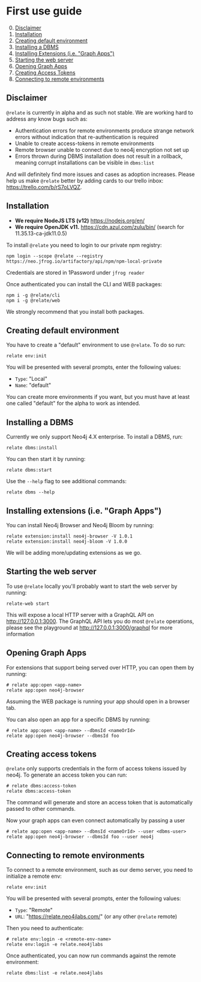 # First use guide

0. [Disclaimer](#disclaimer)
1. [Installation](#installation)
2. [Creating default environment](#creating-default-environment)
3. [Installing a DBMS](#installing-a-dbms)
4. [Installing Extensions (i.e. "Graph Apps")](#installing-extensions-ie-graph-apps)
5. [Starting the web server](#starting-the-web-server)
6. [Opening Graph Apps](#opening-graph-apps)
7. [Creating Access Tokens](#creating-access-tokens)
8. [Connecting to remote environments](#connecting-to-remote-environments)

## Disclaimer
`@relate` is currently in alpha and as such not stable. We are working hard to address any know bugs such as:
- Authentication errors for remote environments produce strange network errors without indication that re-authentication is required
- Unable to create access-tokens in remote environments
- Remote browser unable to connect due to neo4j encryption not set up
- Errors thrown during DBMS installation does not result in a rollback, meaning corrupt installations can be visible in `dbms:list`

And will definitely find more issues and cases as adoption increases. Please help us make `@relate` better by adding cards to our trello inbox: https://trello.com/b/rS7oLVQZ.

## Installation
- **We require NodeJS LTS (v12)** https://nodejs.org/en/
- **We require OpenJDK v11.** https://cdn.azul.com/zulu/bin/ (search for 11.35.13-ca-jdk11.0.5)

To install `@relate` you need to login to our private npm registry:
```shell script
npm login --scope @relate --registry https://neo.jfrog.io/artifactory/api/npm/npm-local-private
```
Credentials are stored in 1Password under `jfrog reader`

Once authenticated you can install the CLI and WEB packages:
```shell script
npm i -g @relate/cli
npm i -g @relate/web
```
We strongly recommend that you install both packages.

## Creating default environment
You have to create a "default" environment to use `@relate`.
To do so run:
```shell script
relate env:init
```
You will be presented with several prompts, enter the following values:
- `Type`: "Local"
- `Name`: "default"

You can create more environments if you want, but you must have at least one called "default" for the alpha to work as intended.

## Installing a DBMS
Currently we only support Neo4j 4.X enterprise. To install a DBMS, run:
```shell script
relate dbms:install
```

You can then start it by running:
```shell script
relate dbms:start
```

Use the `--help` flag to see additional commands:
```shell script
relate dbms --help
```

## Installing extensions (i.e. "Graph Apps")
You can install Neo4j Browser and Neo4j Bloom by running:
```shell script
relate extension:install neo4j-browser -V 1.0.1
relate extension:install neo4j-bloom -V 1.0.0
```
We will be adding more/updating extensions as we go.

## Starting the web server
To use `@relate` locally you'll probably want to start the web server by running:
```shell script
relate-web start
```
This will expose a local HTTP server with a GraphQL API on http://127.0.0.1:3000. The GraphQL API lets you do most `@relate` operations, please see the playground at http://127.0.0.1:3000/graphql for more information

## Opening Graph Apps
For extensions that support being served over HTTP, you can open them by running:
```shell script
# relate app:open <app-name>
relate app:open neo4j-browser
```
Assuming the WEB package is running your app should open in a browser tab.

You can also open an app for a specific DBMS by running:
```shell script
# relate app:open <app-name> --dbmsId <nameOrId>
relate app:open neo4j-browser --dbmsId foo
```

## Creating access tokens
`@relate` only supports credentials in the form of access tokens issued by neo4j. To generate an access token you can run:
```shell script
# relate dbms:access-token 
relate dbms:access-token
```
The command will generate and store an access token that is automatically passed to other commands.

Now your graph apps can even connect automatically by passing a user
```shell script
# relate app:open <app-name> --dbmsId <nameOrId> --user <dbms-user>
relate app:open neo4j-browser --dbmsId foo --user neo4j
```


## Connecting to remote environments
To connect to a remote environment, such as our demo server, you need to initialize a remote env:
```shell script
relate env:init
```
You will be presented with several prompts, enter the following values:
- `Type`: "Remote"
- `URL`: "https://relate.neo4jlabs.com/" (or any other `@relate` remote)

Then you need to authenticate:
```shell script
# relate env:login -e <remote-env-name>
relate env:login -e relate.neo4jlabs
```

Once authenticated, you can now run commands against the remote environment:
```shell script
relate dbms:list -e relate.neo4jlabs
```

